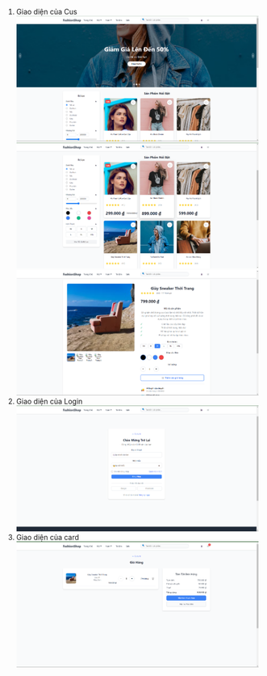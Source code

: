 1. Giao diện của Cus
   ![alt text](image.png)
   ![alt text](image-1.png)
   ![alt text](image-3.png)
2. Giao diện của Login
   ![alt text](image-2.png)
3. Giao diện của card
   ![alt text](image-4.png)
